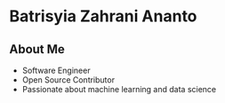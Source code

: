 # Batrisyia Zahrani Ananto

## About Me
- Software Engineer
- Open Source Contributor
- Passionate about machine learning and data science
